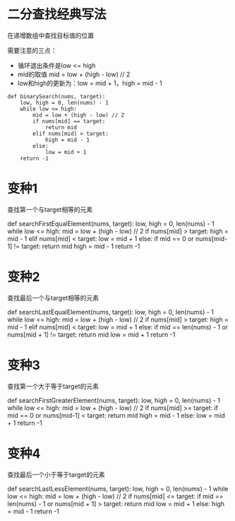 # 二分查找经典写法

在递增数组中查找目标值的位置

需要注意的三点：

* 循环退出条件是low <= high
* mid的取值 mid = low + (high - low) // 2
* low和high的更新为：low = mid + 1，high = mid - 1

```
def binarySearch(nums, target):
    low, high = 0, len(nums) - 1
    while low <= high:
        mid = low + (high - low) // 2
        if nums[mid] == target:
            return mid
        elif nums[mid] > target:
            high = mid - 1
        else:
            low = mid + 1
    return -1
```


# 变种1

查找第一个与target相等的元素

def searchFirstEqualElement(nums, target):
    low, high = 0, len(nums) - 1
    while low <= high:
        mid = low + (high - low) // 2
        if nums[mid] > target:
            high = mid - 1
        elif nums[mid] < target:
            low = mid + 1
        else:
            if mid == 0 or nums[mid-1] != target:
                return mid
            high = mid - 1
    return -1


# 变种2

查找最后一个与target相等的元素

def searchLastEqualElement(nums, target):
    low, high = 0, len(nums) - 1
    while low <= high:
        mid = low + (high - low) // 2
        if nums[mid] > target:
            high = mid - 1
        elif nums[mid] < target:
            low = mid + 1
        else:
            if mid == len(nums) - 1 or nums[mid + 1] != target:
                return mid
            low = mid + 1
    return -1

# 变种3

查找第一个大于等于target的元素

def searchFirstGreaterElement(nums, target):
    low, high = 0, len(nums) - 1
    while low <= high:
        mid = low + (high - low) // 2
        if nums[mid] >= target:
            if mid == 0 or nums[mid-1] < target:
                return mid
            high = mid - 1
        else:
            low = mid + 1
    return -1


# 变种4

查找最后一个小于等于target的元素

def searchLastLessElement(nums, target):
    low, high = 0, len(nums) - 1
    while low <= high:
        mid = low + (high - low) // 2
        if nums[mid] <= target:
            if mid == len(nums) - 1 or nums[mid + 1] > target:
                return mid
            low = mid + 1
        else:
            high = mid - 1
    return -1


